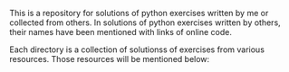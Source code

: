 This is a repository for solutions of python exercises written by me or collected from others. In solutions of python exercises written by others, their names have been mentioned with links of online code.

Each directory is a collection of solutionss of exercises from various resources. Those resources will be mentioned below: 
